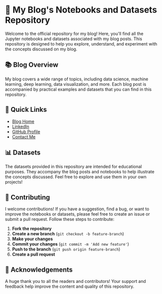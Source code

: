 # 🌟 My Blog's Notebooks and Datasets Repository

Welcome to the official repository for my blog! Here, you'll find all the Jupyter notebooks and datasets associated with my blog posts. This repository is designed to help you explore, understand, and experiment with the concepts discussed on my blog.

## 📚 Blog Overview

My blog covers a wide range of topics, including data science, machine learning, deep learning, data visualization, and more. Each blog post is accompanied by practical examples and datasets that you can find in this repository.

## 🔗 Quick Links

- [Blog Home](https://medium.com/@chanakapinfo)
- [LinkedIn](https://www.linkedin.com/in/chanaka-prasanna)
- [GitHub Profile](https://github.com/Chanaka-Prasanna)
- [Contact Me](mailto:chanakapinfo@gmail.com)


## 📊 Datasets

The datasets provided in this repository are intended for educational purposes. They accompany the blog posts and notebooks to help illustrate the concepts discussed. Feel free to explore and use them in your own projects!

## 🤝 Contributing

I welcome contributions! If you have a suggestion, find a bug, or want to improve the notebooks or datasets, please feel free to create an issue or submit a pull request. Follow these steps to contribute:

1. **Fork the repository**
2. **Create a new branch** (`git checkout -b feature-branch`)
3. **Make your changes**
4. **Commit your changes** (`git commit -m 'Add new feature'`)
5. **Push to the branch** (`git push origin feature-branch`)
6. **Create a pull request**


## 🙌 Acknowledgements

A huge thank you to all the readers and contributors! Your support and feedback help improve the content and quality of this repository.

